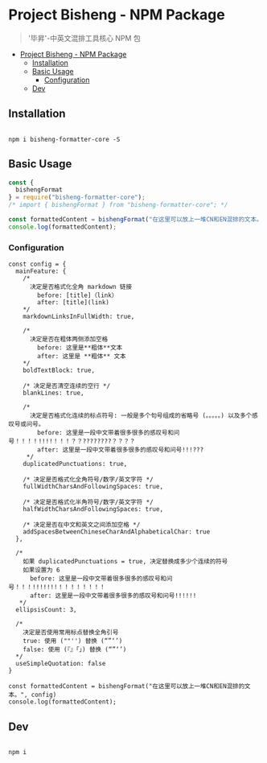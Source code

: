 # Project Bisheng - NPM Package

> '毕昇'-中英文混排工具核心 NPM 包

- [Project Bisheng - NPM Package](#project-bisheng---npm-package)
  - [Installation](#installation)
  - [Basic Usage](#basic-usage)
    - [Configuration](#configuration)
  - [Dev](#dev)

## Installation

``` 

npm i bisheng-formatter-core -S
```

## Basic Usage

``` js
const {
  bishengFormat
} = require("bisheng-formatter-core");
/* import { bishengFormat } from "bisheng-formatter-core"; */

const formattedContent = bishengFormat("在这里可以放上一堆CN和EN混排的文本。")
console.log(formattedContent);
```

### Configuration

``` JS
const config = {
  mainFeature: {
    /* 
      决定是否格式化全角 markdown 链接
        before: [title]（link）
        after: [title](link)
    */
    markdownLinksInFullWidth: true,

    /* 
      决定是否在粗体两侧添加空格
        before: 这里是**粗体**文本
        after: 这里是 **粗体** 文本
    */
    boldTextBlock: true,

    /* 决定是否清空连续的空行 */
    blankLines: true,

    /*  
      决定是否格式化连续的标点符号: 一般是多个句号组成的省略号 (。。。。。) 以及多个感叹号或问号。
        before: 这里是一段中文带着很多很多的感叹号和问号！！！！!!!!！！！？？????????？？？？
        after: 这里是一段中文带着很多很多的感叹号和问号!!!???
     */
    duplicatedPunctuations: true,

    /* 决定是否格式化全角符号/数字/英文字符 */
    fullWidthCharsAndFollowingSpaces: true,

    /* 决定是否格式化半角符号/数字/英文字符 */
    halfWidthCharsAndFollowingSpaces: true,

    /* 决定是否在中文和英文之间添加空格 */
    addSpacesBetweenChineseCharAndAlphabeticalChar: true
  },

  /* 
    如果 duplicatedPunctuations = true, 决定替换成多少个连续的符号
    如果设置为 6 
      before: 这里是一段中文带着很多很多的感叹号和问号！！！!!!!!!!！！！！！！！！
      after: 这里是一段中文带着很多很多的感叹号和问号!!!!!!
   */
  ellipsisCount: 3,

  /* 
    决定是否使用常用标点替换全角引号
    true: 使用 (""'') 替换 (“”‘’)
    false: 使用 (『』「」) 替换 (“”‘’)
  */
  useSimpleQuotation: false
}

const formattedContent = bishengFormat("在这里可以放上一堆CN和EN混排的文本。", config)
console.log(formattedContent);
```

## Dev

``` 

npm i
```
